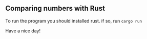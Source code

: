 ## Comparing numbers with Rust

To run the program you should installed rust. if so, run `cargo run`

Have a nice day!